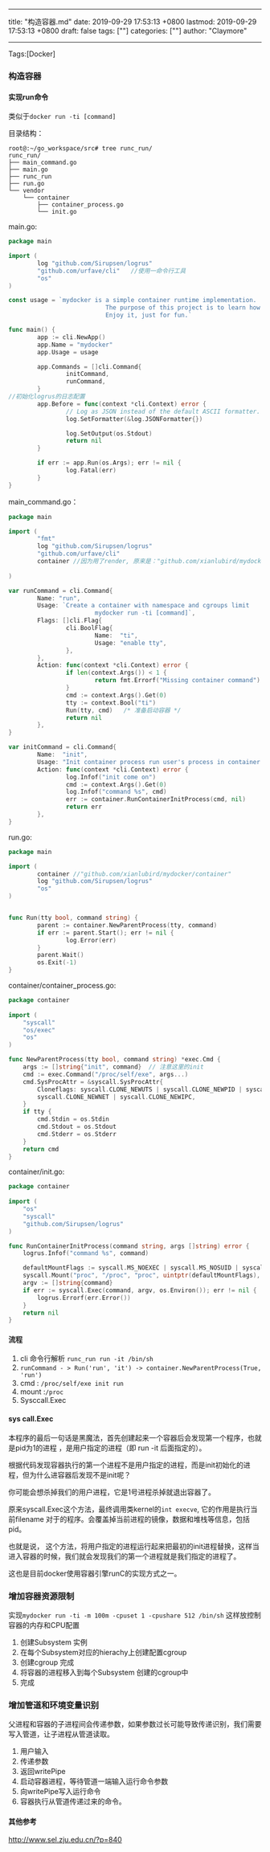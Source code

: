 
---
title: "构造容器.md"
date: 2019-09-29 17:53:13 +0800
lastmod: 2019-09-29 17:53:13 +0800
draft: false
tags: [""]
categories: [""]
author: "Claymore"

---
Tags:[Docker]

### 构造容器

#### 实现run命令

类似于`docker run -ti [command]`

目录结构：

```
root@:~/go_workspace/src# tree runc_run/
runc_run/
├── main_command.go
├── main.go
├── runc_run
├── run.go
└── vendor
    └── container
        ├── container_process.go
        └── init.go
```



main.go:

```go
package main

import (
        log "github.com/Sirupsen/logrus"
        "github.com/urfave/cli"   //使用一命令行工具
        "os"
)

const usage = `mydocker is a simple container runtime implementation.
                           The purpose of this project is to learn how docker works and how to write a docker by ourselves
                           Enjoy it, just for fun.`

func main() {
        app := cli.NewApp()
        app.Name = "mydocker"
        app.Usage = usage

        app.Commands = []cli.Command{
                initCommand,
                runCommand,
        }
//初始化logrus的日志配置
        app.Before = func(context *cli.Context) error {
                // Log as JSON instead of the default ASCII formatter.
                log.SetFormatter(&log.JSONFormatter{})

                log.SetOutput(os.Stdout)
                return nil
        }

        if err := app.Run(os.Args); err != nil {
                log.Fatal(err)
        }
}
```

main_command.go：

```go
package main

import (
        "fmt"
        log "github.com/Sirupsen/logrus"
        "github.com/urfave/cli"
        container //因为用了render, 原来是："github.com/xianlubird/mydocker/container"
    	
)

var runCommand = cli.Command{
        Name: "run",
        Usage: `Create a container with namespace and cgroups limit
                        mydocker run -ti [command]`,
        Flags: []cli.Flag{
                cli.BoolFlag{
                        Name:  "ti",
                        Usage: "enable tty",
                },
        },
        Action: func(context *cli.Context) error {
                if len(context.Args()) < 1 {
                        return fmt.Errorf("Missing container command")
                }
                cmd := context.Args().Get(0)
                tty := context.Bool("ti")
                Run(tty, cmd)   /* 准备启动容器 */
                return nil
        },
}

var initCommand = cli.Command{
        Name:  "init",
        Usage: "Init container process run user's process in container. Do not call it outside",
        Action: func(context *cli.Context) error {
                log.Infof("init come on")
                cmd := context.Args().Get(0)
                log.Infof("command %s", cmd)
                err := container.RunContainerInitProcess(cmd, nil)
                return err
        },
}
```

run.go:

```go
package main

import (
        container //"github.com/xianlubird/mydocker/container"
        log "github.com/Sirupsen/logrus"
        "os"
)


func Run(tty bool, command string) {
        parent := container.NewParentProcess(tty, command)
        if err := parent.Start(); err != nil {
                log.Error(err)
        }
        parent.Wait()
        os.Exit(-1)
}
```



container/container_process.go:

```go
package container
  
import (
    "syscall"
    "os/exec"
    "os"
)

func NewParentProcess(tty bool, command string) *exec.Cmd {
    args := []string{"init", command}  // 注意这里的init
    cmd := exec.Command("/proc/self/exe", args...)
    cmd.SysProcAttr = &syscall.SysProcAttr{
        Cloneflags: syscall.CLONE_NEWUTS | syscall.CLONE_NEWPID | syscall.CLONE_NEWNS |
        syscall.CLONE_NEWNET | syscall.CLONE_NEWIPC,
    }
    if tty {
        cmd.Stdin = os.Stdin
        cmd.Stdout = os.Stdout
        cmd.Stderr = os.Stderr
    }
    return cmd
}

```

container/init.go:

```go
package container
  
import (
    "os"
    "syscall"
    "github.com/Sirupsen/logrus"
)

func RunContainerInitProcess(command string, args []string) error {
    logrus.Infof("command %s", command)

    defaultMountFlags := syscall.MS_NOEXEC | syscall.MS_NOSUID | syscall.MS_NODEV
    syscall.Mount("proc", "/proc", "proc", uintptr(defaultMountFlags), "")
    argv := []string{command}
    if err := syscall.Exec(command, argv, os.Environ()); err != nil {
        logrus.Errorf(err.Error())
    }
    return nil
}

```



#### 流程

1. cli 命令行解析 `runc_run run -it /bin/sh`
2. `runCommand - > Run('run', 'it') -> container.NewParentProcess(True, 'run')`
3. cmd : `/proc/self/exe init run` 
4. mount :`/proc `
5. Sysccall.Exec


#### sys call.Exec

本程序的最后一句话是黑魔法，首先创建起来一个容器后会发现第一个程序，也就是pid为1的进程 ，是用户指定的进程（即 run -it 后面指定的）。

根据代码发现容器执行的第一个进程不是用户指定的进程，而是init初始化的进程，但为什么进容器后发现不是init呢？

你可能会想杀掉我们的用户进程，它是1号进程杀掉就退出容器了。

原来syscall.Exec这个方法，最终调用类kernel的`int execve`, 它的作用是执行当前filename 对于的程序。会覆盖掉当前进程的镜像，数据和堆栈等信息，包括pid。

也就是说， 这个方法，将用户指定的进程运行起来把最初的init进程替换，这样当进入容器的时候，我们就会发现我们的第一个进程就是我们指定的进程了。

这也是目前docker使用容器引擎runC的实现方式之一。



### 增加容器资源限制

实现`mydocker run -ti -m 100m -cpuset 1 -cpushare 512 /bin/sh`  这样放控制容器的内存和CPU配置

1. 创建Subsystem 实例
2. 在每个Subsystem对应的hierachy上创建配置cgroup
3. 创建cgroup 完成
4. 将容器的进程移入到每个Subsystem 创建的cgroup中
5. 完成



### 增加管道和环境变量识别

父进程和容器的子进程间会传递参数，如果参数过长可能导致传递识别，我们需要写入管道，让子进程从管道读取。

1. 用户输入
2. 传递参数
3. 返回writePipe
4. 启动容器进程，等待管道一端输入运行命令参数
5. 向writePipe写入运行命令
6. 容器执行从管道传递过来的命令。

#### 其他参考

http://www.sel.zju.edu.cn/?p=840

